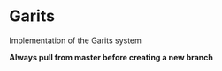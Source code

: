 # Garits
Implementation of the Garits system

**Always pull from master before creating a new branch**
